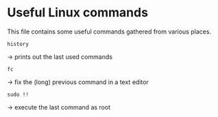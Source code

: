 # Useful Linux commands

This file contains some useful commands gathered from various places.

```
history
```
-> prints out the last used commands
```
fc
```
-> fix the (long) previous command in a text editor
```
sudo !!
```
-> execute the last command as root

